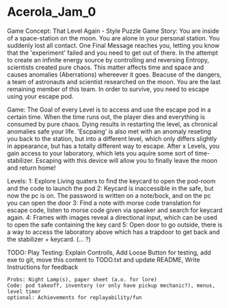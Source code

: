 # Acerola_Jam_0

Game Concept: That Level Again - Style Puzzle Game
Story: You are inside of a space-station on the moon. You are alone in your personal station. You suddenly lost all contact.
		One Final Message reaches you, letting you know that the 'experiment' failed and you need to get out of there.
		In the attempt to create an infinite energy source by controlling and reversing Entropy, scientists created pure chaos.
		This matter affects time and space and causes anomalies (Aberrations) whereever it goes. Beacuse of the dangers, a team of astronauts and scientist
		researched on the moon. You are the last remaining member of this team. In order to survive, you need to escape using your escape pod.
		
Game: The Goal of every Level is to access and use the escape pod in a certain time. When the time runs out, the player dies and everything is consumed by
		pure chaos. Dying results in restarting the level, as chronical anomalies safe your life. 'Escpaing' is also met with an anomaly reseting you back
		to the station, but into a different level, which only differs slightly in appearance, but has a totally different way to escape.
		After x Levels, you gain access to your laboratory, which lets you aquire some sort of time-stabilizer. Escaping with this device will allow you to
		finally leave the moon and return home!
		
Levels: 
	1: Explore Living quaters to find the keycard to open the pod-room and the code to launch the pod
	2: Keycard is inaccessible in the safe, but now the pc is on. The password is written on a note/bock, and on the pc you can open the door
	3: Find a note with morse code translation for escape code, listen to morse code given via speaker and search for keycard again.
	4: Frames with images reveal a directional input, which can be used to open the safe containing the key card
	5: Open door to go outside, there is a way to access the laboratory above which has a trapdoor to get back and the stabilizer + keycard.
	(... ?)

TODO:
	Play Testing: Explain Controlls, Add Loose Button for testing, add exe to git, move this content to TODO.txt and update README,
					Write Instructions for feedback
	
	Probs: Night Lamp(s), paper sheet (a.o. for lore)
	Code: pod takeoff, inventory (or only have pickup mechanic?), menus, level timer
	optional: Achievements for replayability/fun
	
